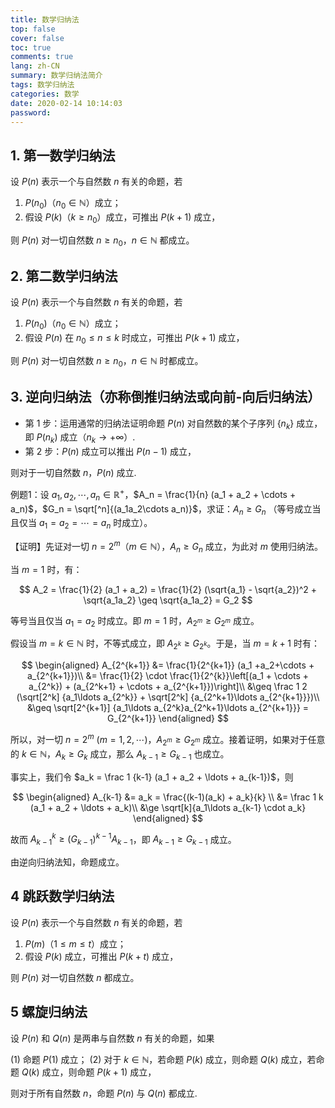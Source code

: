 ```yaml
---
title: 数学归纳法
top: false
cover: false
toc: true
comments: true
lang: zh-CN
summary: 数学归纳法简介
tags: 数学归纳法
categories: 数学
date: 2020-02-14 10:14:03
password:
---
```


## 1. 第一数学归纳法

设 $P(n)$ 表示一个与自然数 $n$ 有关的命题，若

1. $P(n_0)$（$n_0 \in \mathbb{N}$）成立；
2. 假设 $P(k)$（$k\geq n_0$）成立，可推出 $P(k+1)$ 成立，

则 $P(n)$ 对一切自然数 $n\ge n_0$，$n\in \mathbb{N}$ 都成立。

## 2. 第二数学归纳法

设 $P(n)$ 表示一个与自然数 $n$ 有关的命题，若

1. $P(n_0)$（$n_0 \in \mathbb{N}$）成立；
2. 假设 $P(n)$ 在 $n_0 \le n \le k$ 时成立，可推出 $P(k+1)$ 成立，

则 $P(n)$ 对一切自然数 $n\ge n_0$，$n\in \mathbb{N}$ 时都成立。

## 3. 逆向归纳法（亦称倒推归纳法或向前-向后归纳法）

- 第 1 步：运用通常的归纳法证明命题 $P(n)$ 对自然数的某个子序列  $\{n_k\}$ 成立，即 $P(n_k)$ 成立（$n_k \to + \infty$）.
- 第 2 步：$P(n)$ 成立可以推出 $P(n-1)$ 成立，

则对于一切自然数 $n$，$P(n)$ 成立.

例题1：设 $a_1, a_2, \cdots, a_n \in \mathbb{R}^+$，$A_n = \frac{1}{n} (a_1 + a_2 + \cdots + a_n)$，$G_n = \sqrt[^n]{(a_1a_2\cdots a_n)}$，求证：$A_n \geq G_n$ （等号成立当且仅当 $a_1=a_2=\cdots = a_n$ 时成立）。

【证明】先证对一切 $n = 2^m$（$m \in \mathbb{N}$），$A_n \geq G_n$ 成立，为此对 $m$ 使用归纳法。

当 $m=1$ 时，有：

$$
A_2 = \frac{1}{2} (a_1 + a_2) = \frac{1}{2} (\sqrt{a_1} - \sqrt{a_2})^2 + \sqrt{a_1a_2} \geq \sqrt{a_1a_2} = G_2
$$

等号当且仅当 $a_1 = a_2$ 时成立。即 $m=1$ 时，$A_{2^m} \geq G_{2^m}$ 成立。

假设当 $m=k \in \mathbb{N}$ 时，不等式成立，即 $A_{2^k} \geq G_{2^k}$。于是，当 $m = k+1$ 时有：

$$
\begin{aligned}
A_{2^{k+1}} &= \frac{1}{2^{k+1}} (a_1 +a_2+\cdots + a_{2^{k+1}})\\
&= \frac{1}{2} \cdot \frac{1}{2^{k}}\left[(a_1 + \cdots + a_{2^k}) + (a_{2^k+1} + \cdots + a_{2^{k+1}})\right]\\
&\geq \frac 1 2 (\sqrt[2^k] {a_1\ldots a_{2^k}} + \sqrt[2^k] {a_{2^k+1}\ldots a_{2^{k+1}}})\\
&\geq \sqrt[2^{k+1}] {a_1\ldots a_{2^k}a_{2^k+1}\ldots a_{2^{k+1}}}
= G_{2^{k+1}}
\end{aligned}
$$

所以，对一切 $n=2^m$ ($m=1,2,\cdots$)，$A_{2^m} \geq G_{2^m}$ 成立。接着证明，如果对于任意的 $k \in \mathbb{N}$，$A_k \ge G_k$ 成立，那么 $A_{k-1} \ge G_{k-1}$ 也成立。

事实上，我们令 $a_k = \frac 1 {k-1} (a_1 + a_2 + \ldots + a_{k-1})$，则

$$
\begin{aligned}
A_{k-1} &= a_k = \frac{(k-1)(a_k) + a_k}{k} \\
&= \frac 1 k (a_1 + a_2 + \ldots + a_k)\\
&\ge \sqrt[k]{a_1\ldots a_{k-1} \cdot a_k}
\end{aligned}
$$

故而 $A_{k-1}^k \ge (G_{k-1})^{k-1} A_{k-1}$，即 $A_{k-1} \ge G_{k-1}$ 成立。

由逆向归纳法知，命题成立。

## 4 跳跃数学归纳法

设 $P(n)$ 表示一个与自然数 $n$ 有关的命题，若

1. $P(m)$（$1\le m \le t$）成立；
2. 假设 $P(k)$ 成立，可推出 $P(k+t)$ 成立，

则 $P(n)$ 对一切自然数 $n$ 都成立。

## 5 螺旋归纳法

设 $P(n)$  和 $Q(n)$ 是两串与自然数 $n$ 有关的命题，如果

(1) 命题 $P(1)$ 成立；
(2) 对于 $k \in \mathbb{N}$，若命题 $P(k)$ 成立，则命题 $Q(k)$ 成立，若命题 $Q(k)$ 成立，则命题 $P(k+1)$ 成立，

则对于所有自然数 $n$，命题 $P(n)$ 与 $Q(n)$ 都成立.

